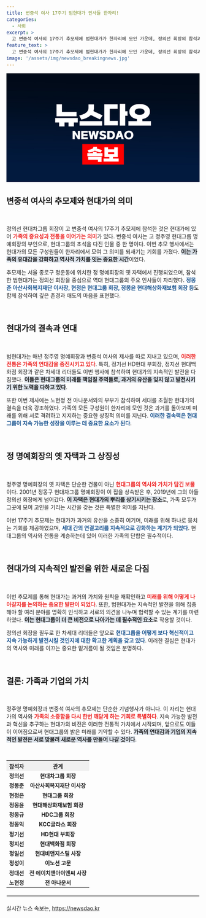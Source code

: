```yaml
---
title: 변중석 여사 17주기 범현대가 인사들 한자리!
categories:
  - 사회
excerpt: >
  고 변중석 여사의 17주기 추모제에 범현대가가 한자리에 모인 가운데, 정의선 회장의 참석과 함께 고인의 유산을 기리는 의미 있는 시간이 마련됐다. 지난해부터 따로 지내던 제사를 통해 가족의 단합을 더욱 다짐한 모습이 눈길을 끌었다.
feature_text: >
  고 변중석 여사의 17주기 추모제에 범현대가가 한자리에 모인 가운데, 정의선 회장의 참석과 함께 고인의 유산을 기리는 의미 있는 시간이 마련됐다. 지난해부터 따로 지내던 제사를 통해 가족의 단합을 더욱 다짐한 모습이 눈길을 끌었다.
image: '/assets/img/newsdao_breakingnews.jpg'
---
```


<p><img src="/assets/img/newsdao_breakingnews.jpg" alt="koreaapp 속보" /></p>

<h2 data-ke-size="size26">변중석 여사의 추모제와 현대가의 의미</h2>

<p data-ke-size="size16">&nbsp;</p>

<p>정의선 현대차그룹 회장이 고 변중석 여사의 17주기 추모제에 참석한 것은 현대가에 있어 <b><span style="color: #ee2323;">가족의 중요성과 전통을 이어가는 의미</span></b>가 있다. 변중석 여사는 고 정주영 현대그룹 명예회장의 부인으로, 현대그룹의 초석을 다진 인물 중 한 명이다. 이번 추모 행사에서는 현대가의 모든 구성원들이 한자리에서 모여 그 의미를 되새기는 기회를 가졌다. <b><span style="background-color: #21538527;">이는 가족의 유대감을 강화하고 역사적 가치를 잇는 중요한 시간</span></b>이었다.</p>

<p>추모제는 서울 종로구 청운동에 위치한 정 명예회장의 옛 자택에서 진행되었으며, 참석한 범현대가는 정의선 회장을 중심으로 역대 현대그룹의 주요 인사들이 자리했다. <b><span style="color: #1a5490;">정몽준 아산사회복지재단 이사장, 현정은 현대그룹 회장, 정몽윤 현대해상화재보험 회장 등</span></b>도 함께 참석하여 깊은 존경과 애도의 마음을 표현했다.</p>

<p data-ke-size="size16">&nbsp;</p>

<h2 data-ke-size="size26">현대가의 결속과 연대</h2>

<p data-ke-size="size16">&nbsp;</p>

<p>범현대가는 매년 정주영 명예회장과 변중석 여사의 제사를 따로 지내고 있으며, <b><span style="color: #ee2323;">이러한 전통은 가족의 연대감을 증진시키고 있다</span></b>. 특히, 정기선 HD현대 부회장, 정지선 현대백화점 회장과 같은 차세대 리더들도 이번 행사에 참석하여 현대가의 지속적인 발전을 다짐했다. <b><span style="background-color: #21538527;">이들은 현대그룹의 미래를 책임질 주역들로, 과거의 유산을 잊지 않고 발전시키기 위한 노력을 다하고 있다</span></b>.</p>

<p>또한 이번 제사에는 노현정 전 아나운서와의 부부가 참석하여 세대를 초월한 현대가의 결속을 더욱 강조하였다. 가족의 모든 구성원이 한자리에 모인 것은 과거를 돌아보며 미래를 위해 서로 격려하고 지지하는 중요한 상징적 의미를 지닌다. <b><span style="color: #1a5490;">이러한 결속력은 현대그룹이 지속 가능한 성장을 이루는 데 중요한 요소가 된다</span></b>.</p>

<p data-ke-size="size16">&nbsp;</p>

<h2 data-ke-size="size26">정 명예회장의 옛 자택과 그 상징성</h2>

<p data-ke-size="size16">&nbsp;</p>

<p>정주영 명예회장의 옛 자택은 단순한 건물이 아닌 <b><span style="color: #ee2323;">현대그룹의 역사와 가치가 담긴 보물</span></b>이다. 2001년 정몽구 현대차그룹 명예회장이 이 집을 상속받은 후, 2019년에 그의 아들 정의선 회장에게 넘어갔다. <b><span style="background-color: #21538527;">이 자택은 현대가의 뿌리를 상기시키는 장소</span></b>로, 가족 모두가 그곳에 모여 고인을 기리는 시간을 갖는 것은 특별한 의미를 지닌다.</p>

<p>이번 17주기 추모제는 현대가가 과거의 유산을 소중히 여기며, 미래를 위해 하나로 뭉치는 기회를 제공하였으며, <b><span style="color: #1a5490;">세대 간의 연결고리를 지속적으로 강화하는 계기가 되었다</span></b>. 현대그룹의 역사와 전통을 계승하는데 있어 이러한 가족의 단합은 필수적이다.</p>

<p data-ke-size="size16">&nbsp;</p>

<h2 data-ke-size="size26">현대가의 지속적인 발전을 위한 새로운 다짐</h2>

<p data-ke-size="size16">&nbsp;</p>

<p>이번 추모제를 통해 현대가는 과거의 가치와 원칙을 재확인하고 <b><span style="color: #ee2323;">미래를 위해 어떻게 나아갈지를 논의하는 중요한 발판이 되었다</span></b>. 또한, 범현대가는 지속적인 발전을 위해 집중해야 할 여러 분야를 명확히 인식하고 서로의 의견을 나누며 협력할 수 있는 계기를 마련하였다. <b><span style="background-color: #21538527;">이는 현대그룹이 더 큰 비전으로 나아가는 데 필수적인 요소</span></b>로 작용할 것이다.</p>

<p>정의선 회장을 필두로 한 차세대 리더들은 앞으로 <b><span style="color: #1a5490;">현대그룹을 어떻게 보다 혁신적이고 지속 가능하게 발전시킬 것인지에 대한 확고한 계획을 갖고 있다</span></b>. 이러한 결심은 현대가의 역사와 미래를 이끄는 중요한 밑거름이 될 것임은 분명하다.</p>

<p data-ke-size="size16">&nbsp;</p>

<h2 data-ke-size="size26">결론: 가족과 기업의 가치</h2>

<p data-ke-size="size16">&nbsp;</p>

<p>정주영 명예회장과 변중석 여사의 추모제는 단순한 기념행사가 아니다. 이 자리는 현대가의 역사와 <b><span style="color: #ee2323;">가족의 소중함을 다시 한번 깨닫게 하는 기회로 특별하다</span></b>. 지속 가능한 발전과 혁신을 추구하는 현대가의 비전은 이러한 전통적 가치에서 시작되며, 앞으로도 이들이 이어짐으로써 현대그룹의 밝은 미래를 기약할 수 있다. <b><span style="background-color: #21538527;">가족의 연대감과 기업의 지속적인 발전은 서로 맞물려 새로운 역사를 만들어 나갈 것이다</span></b>. </p>

<p data-ke-size="size16">&nbsp;</p>

<table style="width: 100%; border-collapse: collapse;">
    <tr>
        <th style="text-align: center; background-color: #f0f0f0;"><b>참석자</b></th>
        <th style="text-align: center; background-color: #f0f0f0;"><b>관계</b></th>
    </tr>
    <tr>
        <td style="text-align: center; height: 17px;"><b>정의선</b></td>
        <td style="text-align: center; height: 17px;"><b>현대차그룹 회장</b></td>
    </tr>
    <tr>
        <td style="text-align: center; height: 17px;"><b>정몽준</b></td>
        <td style="text-align: center; height: 17px;"><b>아산사회복지재단 이사장</b></td>
    </tr>
    <tr>
        <td style="text-align: center; height: 17px;"><b>현정은</b></td>
        <td style="text-align: center; height: 17px;"><b>현대그룹 회장</b></td>
    </tr>
    <tr>
        <td style="text-align: center; height: 17px;"><b>정몽윤</b></td>
        <td style="text-align: center; height: 17px;"><b>현대해상화재보험 회장</b></td>
    </tr>
    <tr>
        <td style="text-align: center; height: 17px;"><b>정몽규</b></td>
        <td style="text-align: center; height: 17px;"><b>HDC그룹 회장</b></td>
    </tr>
    <tr>
        <td style="text-align: center; height: 17px;"><b>정몽익</b></td>
        <td style="text-align: center; height: 17px;"><b>KCC글라스 회장</b></td>
    </tr>
    <tr>
        <td style="text-align: center; height: 17px;"><b>정기선</b></td>
        <td style="text-align: center; height: 17px;"><b>HD현대 부회장</b></td>
    </tr>
    <tr>
        <td style="text-align: center; height: 17px;"><b>정지선</b></td>
        <td style="text-align: center; height: 17px;"><b>현대백화점 회장</b></td>
    </tr>
    <tr>
        <td style="text-align: center; height: 17px;"><b>정일선</b></td>
        <td style="text-align: center; height: 17px;"><b>현대비앤지스틸 사장</b></td>
    </tr>
    <tr>
        <td style="text-align: center; height: 17px;"><b>정성이</b></td>
        <td style="text-align: center; height: 17px;"><b>이노션 고문</b></td>
    </tr>
    <tr>
        <td style="text-align: center; height: 17px;"><b>정대선</b></td>
        <td style="text-align: center; height: 17px;"><b>전 에이치앤아이엔씨 사장</b></td>
    </tr>
    <tr>
        <td style="text-align: center; height: 17px;"><b>노현정</b></td>
        <td style="text-align: center; height: 17px;"><b>전 아나운서</b></td>
    </tr>
</table>

<hr style="border: 1px solid #ddd; margin: 20px 0;">
실시간 뉴스 속보는, <a href="https://newsdao.kr" rel="dofollow">https://newsdao.kr</a>


